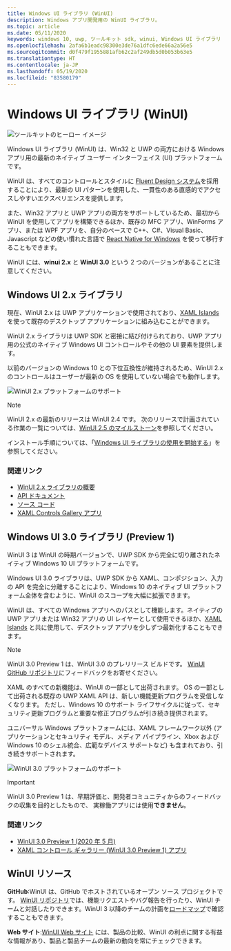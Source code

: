 ```yaml
---
title: Windows UI ライブラリ (WinUI)
description: Windows アプリ開発用の WinUI ライブラリ。
ms.topic: article
ms.date: 05/11/2020
keywords: windows 10, uwp, ツールキット sdk, winui, Windows UI ライブラリ
ms.openlocfilehash: 2afa6b1eadc98300e3de76a1dfc6ede66a2a56e5
ms.sourcegitcommit: d0f479f1955881afb62c2af249db5d0b053b63e5
ms.translationtype: HT
ms.contentlocale: ja-JP
ms.lasthandoff: 05/19/2020
ms.locfileid: "83580179"
---
```

# <a name="windows-ui-library-winui"></a>Windows UI ライブラリ (WinUI)

![ツールキットのヒーロー イメージ](../images/logo-winui.png)

Windows UI ライブラリ (WinUI) は、Win32 と UWP の両方における Windows アプリ用の最新のネイティブ ユーザー インターフェイス (UI) プラットフォームです。

WinUI は、すべてのコントロールとスタイルに [Fluent Design システム](https://www.microsoft.com/design/fluent/#/)を採用することにより、最新の UI パターンを使用した、一貫性のある直感的でアクセスしやすいエクスペリエンスを提供します。

また、Win32 アプリと UWP アプリの両方をサポートしているため、最初から WinUI を使用してアプリを構築できるほか、既存の MFC アプリ、WinForms アプリ、または WPF アプリを、自分のペースで C++、C#、Visual Basic、Javascript などの使い慣れた言語で [React Native for Windows](https://microsoft.github.io/react-native-windows/) を使って移行することもできます。

WinUI には、**winui 2.x** と **WinUI 3.0** という 2 つのバージョンがあることに注意してください。

## <a name="windows-ui-2x-library"></a>Windows UI 2.x ライブラリ

現在、WinUI 2.x は UWP アプリケーションで使用されており、[XAML Islands](/windows/apps/desktop/modernize/xaml-islands) を使って既存のデスクトップ アプリケーションに組み込むことができます。

WinUI 2.x ライブラリは UWP SDK と密接に結び付けられており、UWP アプリ用の公式のネイティブ Windows UI コントロールやその他の UI 要素を提供します。

以前のバージョンの Windows 10 との下位互換性が維持されるため、WinUI 2.x のコントロールはユーザーが最新の OS を使用していない場合でも動作します。

![WinUI 2.x プラットフォームのサポート](../images/platforms-winui2.png)

> [!NOTE]
> WinUI 2.x の最新のリリースは WinUI 2.4 です。 次のリリースで計画されている作業の一覧については、[WinUI 2.5 のマイルストーン](https://github.com/microsoft/microsoft-ui-xaml/milestone/10)を参照してください。

インストール手順については、「[Windows UI ライブラリの使用を開始する](winui2/getting-started.md)」を参照してください。

### <a name="related-links"></a>関連リンク

- [WinUI 2.x ライブラリの概要](winui2/index.md)
- [API ドキュメント](https://docs.microsoft.com/uwp/api/overview/winui/)
- [ソース コード](https://aka.ms/winui)
- [XAML Controls Gallery アプリ](https://www.microsoft.com/p/xaml-controls-gallery/9msvh128x2zt)

## <a name="windows-ui-30-library-preview-1"></a>Windows UI 3.0 ライブラリ (Preview 1)

WinUI 3 は WinUI の時期バージョンで、UWP SDK から完全に切り離されたネイティブ Windows 10 UI プラットフォームです。

Windows UI 3.0 ライブラリは、UWP SDK から XAML、コンポジション、入力の API を完全に分離することにより、Windows 10 のネイティブ UI プラットフォーム全体を含むように、WinUI のスコープを大幅に拡張できます。

WinUI は、すべての Windows アプリへのパスとして機能します。ネイティブの UWP アプリまたは Win32 アプリの UI レイヤーとして使用できるほか、[XAML Islands](https://docs.microsoft.com/windows/apps/desktop/modernize/xaml-islands) と共に使用して、デスクトップ アプリを少しずつ最新化することもできます。
 
> [!NOTE]
> WinUI 3.0 Preview 1 は、WinUI 3.0 のプレリリース ビルドです。 [WinUI GitHub リポジトリ](https://github.com/microsoft/microsoft-ui-xaml)にフィードバックをお寄せください。

XAML のすべての新機能は、WinUI の一部として出荷されます。 OS の一部として出荷される既存の UWP XAML API は、新しい機能更新プログラムを受信しなくなります。 ただし、Windows 10 のサポート ライフサイクルに従って、セキュリティ更新プログラムと重要な修正プログラムが引き続き提供されます。

ユニバーサル Windows プラットフォームには、XAML フレームワーク以外 (アプリケーションとセキュリティ モデル、メディア パイプライン、Xbox および Windows 10 のシェル統合、広範なデバイス サポートなど) も含まれており、引き続きサポートされます。

![WinUI 3.0 プラットフォームのサポート](../images/platforms-winui3.png)

> [!Important]
> WinUI 3.0 Preview 1 は、早期評価と、開発者コミュニティからのフィードバックの収集を目的としたもので、 実稼働アプリには使用**できません**。

### <a name="related-links"></a>関連リンク

- [WinUI 3.0 Preview 1 (2020 年 5 月)](winui3/index.md)
- [XAML コントロール ギャラリー (WinUI 3.0 Preview 1) アプリ](https://github.com/microsoft/Xaml-Controls-Gallery/tree/winui3alpha)

## <a name="winui-resources"></a>WinUI リソース

**GitHub**:WinUI は、GitHub でホストされているオープン ソース プロジェクトです。 [WinUI リポジトリ](https://github.com/microsoft/microsoft-ui-xaml)では、機能リクエストやバグ報告を行ったり、WinUI チームと対話したりできます。WinUI 3 以降のチームの計画を[ロードマップ](https://github.com/microsoft/microsoft-ui-xaml/blob/master/docs/roadmap.md)で確認することもできます。

**Web サイト**:[WinUI Web サイト](https://aka.ms/winui) には、製品の比較、WinUI の利点に関する有益な情報があり、製品と製品チームの最新の動向を常にチェックできます。
